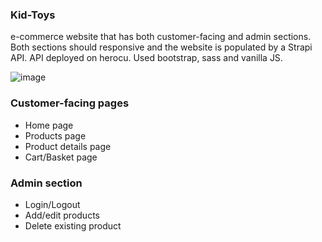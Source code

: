 ### Kid-Toys
e-commerce website that has both customer-facing and admin sections.
Both sections should responsive and the website is populated by a Strapi API.
API deployed on herocu.
Used bootstrap, sass and vanilla JS.

![image](https://res.cloudinary.com/dkombzxne/image/upload/v1654176687/portfolio/semester-img_usx3b4.jpg)
### Customer-facing pages
* Home page
* Products page
* Product details page
* Cart/Basket page

### Admin section
* Login/Logout
* Add/edit products
* Delete existing product
